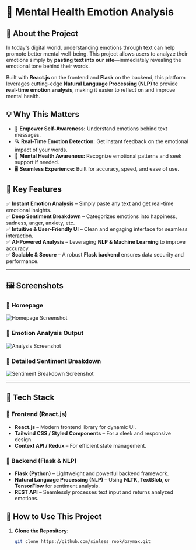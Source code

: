 # 🌿 Mental Health Emotion Analysis

## 🧠 About the Project
In today's digital world, understanding emotions through text can help promote better mental well-being. This project allows users to analyze their emotions simply by **pasting text into our site**—immediately revealing the emotional tone behind their words. 

Built with **React.js** on the frontend and **Flask** on the backend, this platform leverages cutting-edge **Natural Language Processing (NLP)** to provide **real-time emotion analysis**, making it easier to reflect on and improve mental health.

## 💡 Why This Matters
- 💙 **Empower Self-Awareness:** Understand emotions behind text messages.
- 🔍 **Real-Time Emotion Detection:** Get instant feedback on the emotional impact of your words.
- 🌱 **Mental Health Awareness:** Recognize emotional patterns and seek support if needed.
- 🖥️ **Seamless Experience:** Built for accuracy, speed, and ease of use.

## 🚀 Key Features
✅ **Instant Emotion Analysis** – Simply paste any text and get real-time emotional insights.  
✅ **Deep Sentiment Breakdown** – Categorizes emotions into happiness, sadness, anger, anxiety, etc.  
✅ **Intuitive & User-Friendly UI** – Clean and engaging interface for seamless interaction.  
✅ **AI-Powered Analysis** – Leveraging **NLP & Machine Learning** to improve accuracy.  
✅ **Scalable & Secure** – A robust **Flask backend** ensures data security and performance.  

---

## 🖼️ Screenshots  
### 🔹 **Homepage**
![Homepage Screenshot](screenshots/homepage.png)  

### 🔹 **Emotion Analysis Output**
![Analysis Screenshot](screenshots/analysis.png)  

### 🔹 **Detailed Sentiment Breakdown**
![Sentiment Breakdown Screenshot](screenshots/breakdown.png)  

---

## 🔧 Tech Stack
### 🎨 Frontend (React.js)
- **React.js** – Modern frontend library for dynamic UI.
- **Tailwind CSS / Styled Components** – For a sleek and responsive design.
- **Context API / Redux** – For efficient state management.

### 🧠 Backend (Flask & NLP)
- **Flask (Python)** – Lightweight and powerful backend framework.
- **Natural Language Processing (NLP)** – Using **NLTK, TextBlob, or TensorFlow** for sentiment analysis.
- **REST API** – Seamlessly processes text input and returns analyzed emotions.

## 📌 How to Use This Project
1. **Clone the Repository**:
   ```sh
   git clone https://github.com/sinless_rook/baymax.git
